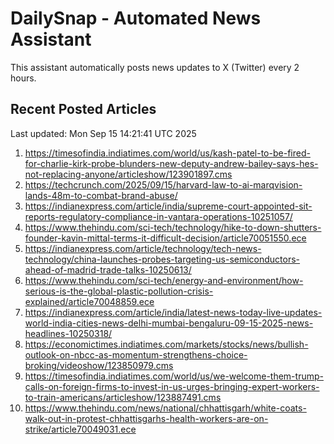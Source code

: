 # DailySnap - Automated News Assistant

This assistant automatically posts news updates to X (Twitter) every 2 hours.

## Recent Posted Articles

Last updated: Mon Sep 15 14:21:41 UTC 2025

1. https://timesofindia.indiatimes.com/world/us/kash-patel-to-be-fired-for-charlie-kirk-probe-blunders-new-deputy-andrew-bailey-says-hes-not-replacing-anyone/articleshow/123901897.cms
2. https://techcrunch.com/2025/09/15/harvard-law-to-ai-marqvision-lands-48m-to-combat-brand-abuse/
3. https://indianexpress.com/article/india/supreme-court-appointed-sit-reports-regulatory-compliance-in-vantara-operations-10251057/
4. https://www.thehindu.com/sci-tech/technology/hike-to-down-shutters-founder-kavin-mittal-terms-it-difficult-decision/article70051550.ece
5. https://indianexpress.com/article/technology/tech-news-technology/china-launches-probes-targeting-us-semiconductors-ahead-of-madrid-trade-talks-10250613/
6. https://www.thehindu.com/sci-tech/energy-and-environment/how-serious-is-the-global-plastic-pollution-crisis-explained/article70048859.ece
7. https://indianexpress.com/article/india/latest-news-today-live-updates-world-india-cities-news-delhi-mumbai-bengaluru-09-15-2025-news-headlines-10250318/
8. https://economictimes.indiatimes.com/markets/stocks/news/bullish-outlook-on-nbcc-as-momentum-strengthens-choice-broking/videoshow/123850979.cms
9. https://timesofindia.indiatimes.com/world/us/we-welcome-them-trump-calls-on-foreign-firms-to-invest-in-us-urges-bringing-expert-workers-to-train-americans/articleshow/123887491.cms
10. https://www.thehindu.com/news/national/chhattisgarh/white-coats-walk-out-in-protest-chhattisgarhs-health-workers-are-on-strike/article70049031.ece
